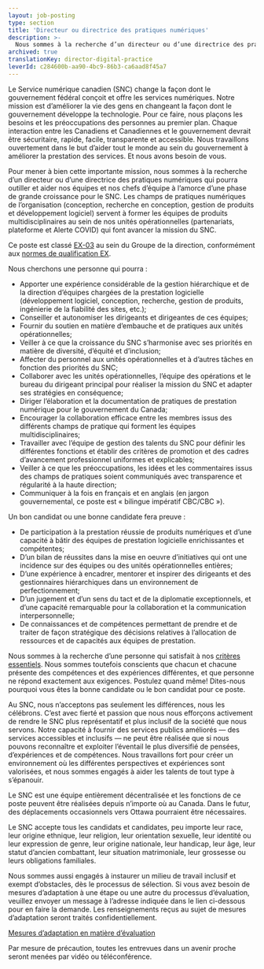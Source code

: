 ```yaml
---
layout: job-posting
type: section
title: 'Directeur ou directrice des pratiques numériques'
description: >-
  Nous sommes à la recherche d’un directeur ou d’une directrice des pratiques numériques qui pourra outiller et aider nos équipes et nos chefs d’équipe à l’amorce d’une phase de grande croissance pour le SNC. Les communautés numériques de l’organisation (conception, recherche en conception, gestion de produits et développement logiciel) servent à former des équipes de produits multidisciplinaires au sein des deux unités opérationnelles (partenariats et plateforme) qui font avancer la mission du SNC.
archived: true
translationKey: director-digital-practice
leverId: c284600b-aa90-4bc9-86b3-ca6aad8f45a7
---
```


Le Service numérique canadien (SNC) change la façon dont le gouvernement fédéral conçoit et offre les services numériques. Notre mission est d’améliorer la vie des gens en changeant la façon dont le gouvernement développe la technologie. Pour ce faire, nous plaçons les besoins et les préoccupations des personnes au premier plan. Chaque interaction entre les Canadiens et Canadiennes et le gouvernement devrait être sécuritaire, rapide, facile, transparente et accessible. Nous travaillons ouvertement dans le but d’aider tout le monde au sein du gouvernement à améliorer la prestation des services. Et nous avons besoin de vous.

Pour mener à bien cette importante mission, nous sommes à la recherche d’un directeur ou d’une directrice des pratiques numériques qui pourra outiller et aider nos équipes et nos chefs d’équipe à l’amorce d’une phase de grande croissance pour le SNC. Les champs de pratiques numériques de l’organisation (conception, recherche en conception, gestion de produits et développement logiciel) servent à former les équipes de produits multidisciplinaires au sein de nos unités opérationnelles (partenariats, plateforme et Alerte COVID) qui font avancer la mission du SNC.

Ce poste est classé [EX-03](https://www.canada.ca/fr/secretariat-conseil-tresor/services/remuneration/taux-remuneration/taux-remuneration-employes-non-representes-exclus-niveaux-superieurs.html#Toc476467510) au sein du Groupe de la direction, conformément aux [normes de qualification EX](https://www.canada.ca/fr/secretariat-conseil-tresor/services/remuneration/taux-remuneration/taux-remuneration-employes-non-representes-exclus-niveaux-superieurs.html#Toc476467510).

Nous cherchons une personne qui pourra :

* Apporter une expérience considérable de la gestion hiérarchique et de la direction d’équipes chargées de la prestation logicielle (développement logiciel, conception, recherche, gestion de produits, ingénierie de la fiabilité des sites, etc.);
* Conseiller et autonomiser les dirigeants et dirigeantes de ces équipes;
* Fournir du soutien en matière d’embauche et de pratiques aux unités opérationnelles;
* Veiller à ce que la croissance du SNC s’harmonise avec ses priorités en matière de diversité, d’équité et d’inclusion;
* Affecter du personnel aux unités opérationnelles et à d’autres tâches en fonction des priorités du SNC;
* Collaborer avec les unités opérationnelles, l’équipe des opérations et le bureau du dirigeant principal pour réaliser la mission du SNC et adapter ses stratégies en conséquence;
* Diriger l’élaboration et la documentation de pratiques de prestation numérique pour le gouvernement du Canada;
* Encourager la collaboration efficace entre les membres issus des différents champs de pratique qui forment les équipes multidisciplinaires;
* Travailler avec l’équipe de gestion des talents du SNC pour définir les différentes fonctions et établir des critères de promotion et des cadres d’avancement professionnel uniformes et explicables;
* Veiller à ce que les préoccupations, les idées et les commentaires issus des champs de pratiques soient communiqués avec transparence et régularité à la haute direction;
* Communiquer à la fois en français et en anglais (en jargon gouvernemental, ce poste est « bilingue impératif CBC/CBC »).

Un bon candidat ou une bonne candidate fera preuve :

* De participation à la prestation réussie de produits numériques et d’une capacité à bâtir des équipes de prestation logicielle enrichissantes et compétentes;
* D’un bilan de réussites dans la mise en oeuvre d’initiatives qui ont une incidence sur des équipes ou des unités opérationnelles entières;
* D’une expérience à encadrer, mentorer et inspirer des dirigeants et des gestionnaires hiérarchiques dans un environnement de perfectionnement;
* D’un jugement et d’un sens du tact et de la diplomatie exceptionnels, et d’une capacité remarquable pour la collaboration et la communication interpersonnelle;
* De connaissances et de compétences permettant de prendre et de traiter de façon stratégique des décisions relatives à l’allocation de ressources et de capacités aux équipes de prestation.

Nous sommes à la recherche d’une personne qui satisfait à nos [critères essentiels](https://docs.google.com/document/d/1wwCeaYdLhPOUcMXJuCZ8cJXTEfp-YDRy/edit). Nous sommes toutefois conscients que chacun et chacune présente des compétences et des expériences différentes, et que personne ne répond exactement aux exigences. Postulez quand même! Dites-nous pourquoi vous êtes la bonne candidate ou le bon candidat pour ce poste.

Au SNC, nous n’acceptons pas seulement les différences, nous les célébrons. C’est avec fierté et passion que nous nous efforçons activement de rendre le SNC plus représentatif et plus inclusif de la société que nous servons. Notre capacité à fournir des services publics améliorés — des services accessibles et inclusifs — ne peut être réalisée que si nous pouvons reconnaître et exploiter l’éventail le plus diversifié de pensées, d’expériences et de compétences. Nous travaillons fort pour créer un environnement où les différentes perspectives et expériences sont valorisées, et nous sommes engagés à aider les talents de tout type à s’épanouir.

Le SNC est une équipe entièrement décentralisée et les fonctions de ce poste peuvent être réalisées depuis n’importe où au Canada. Dans le futur, des déplacements occasionnels vers Ottawa pourraient être nécessaires.

Le SNC accepte tous les candidats et candidates, peu importe leur race, leur origine ethnique, leur religion, leur orientation sexuelle, leur identité ou leur expression de genre, leur origine nationale, leur handicap, leur âge, leur statut d’ancien combattant, leur situation matrimoniale, leur grossesse ou leurs obligations familiales.

Nous sommes aussi engagés à instaurer un milieu de travail inclusif et exempt d’obstacles, dès le processus de sélection. Si vous avez besoin de mesures d’adaptation à une étape ou une autre du processus d’évaluation, veuillez envoyer un message à l’adresse indiquée dans le lien ci-dessous pour en faire la demande. Les renseignements reçus au sujet de mesures d’adaptation seront traités confidentiellement.

[Mesures d’adaptation en matière d’évaluation](https://www.canada.ca/fr/commission-fonction-publique/services/mesures-d-adaptation-matiere-evaluation.html)

Par mesure de précaution, toutes les entrevues dans un avenir proche seront menées par vidéo ou téléconférence.
